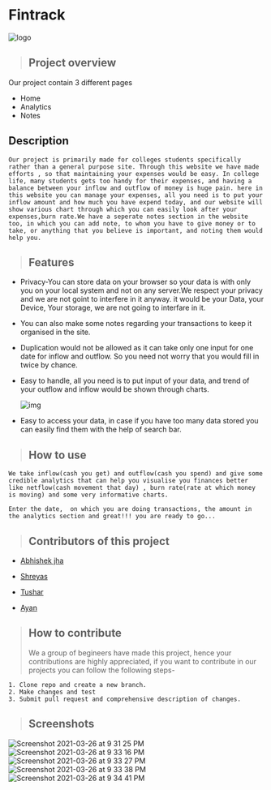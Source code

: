 # Fintrack

![logo](https://images.pexels.com/photos/187041/pexels-photo-187041.jpeg?auto=compress&cs=tinysrgb&dpr=1&w=500)

> ## Project overview

Our project contain 3 different pages

- Home
- Analytics
- Notes

## Description

```
Our project is primarily made for colleges students specifically rather than a general purpose site. Through this website we have made efforts , so that maintaining your expenses would be easy. In college life, many students gets too handy for their expenses, and having a balance between your inflow and outflow of money is huge pain. here in this website you can manage your expenses, all you need is to put your inflow amount and how much you have expend today, and our website will show various chart through which you can easily look after your expenses,burn rate.We have a seperate notes section in the website too, in which you can add note, to whom you have to give money or to take, or anything that you believe is important, and noting them would help you.
```

> ## Features

- Privacy-You can store data on your browser so your data is with only you on your local system and not on any server.We respect your privacy and we are not goint to interfere in it anyway. it would be your Data, your Device, Your storage, we are not going to interfare in it.

- You can also make some notes regarding your transactions to keep it organised in the site.
- Duplication would not be allowed as it can take only one input for one date for inflow and outflow. So you need not worry that you would fill in twice by chance.
- Easy to handle, all you need is to put input of your data, and trend of your outflow and inflow would be shown through charts.

  ![img](https://images.pexels.com/photos/6801647/pexels-photo-6801647.jpeg?auto=compress&cs=tinysrgb&dpr=1&w=500)

- Easy to access your data, in case if you have too many data stored you can easily find them with the help of search bar.

> ## How to use

```
We take inflow(cash you get) and outflow(cash you spend) and give some credible analytics that can help you visualise you finances better like netflow(cash movement that day) , burn rate(rate at which money is moving) and some very informative charts.

Enter the date,  on which you are doing transactions, the amount in the analytics section and great!!! you are ready to go...
```

> ## Contributors of this project

- [Abhishek jha](www.github.com/Abhi-shek-jha)

- [Shreyas](www.github.com/shreyas02)
- [Tushar](www.github.com/Tushar-KS)
- [Ayan](www.github.com/Ayan-16)

> ## How to contribute
>
> We a group of begineers have made this project, hence your contributions are highly appreciated, if you want to contribute in our projects you can follow the following steps-

```
1. Clone repo and create a new branch.
2. Make changes and test
3. Submit pull request and comprehensive description of changes.
```

> ## Screenshots
![Screenshot 2021-03-26 at 9 31 25 PM](https://user-images.githubusercontent.com/36041593/112660329-55690680-8e7b-11eb-84df-b91cc0c28781.png)
![Screenshot 2021-03-26 at 9 33 16 PM](https://user-images.githubusercontent.com/36041593/112660362-60239b80-8e7b-11eb-995f-e8baed7234fc.png)
![Screenshot 2021-03-26 at 9 33 27 PM](https://user-images.githubusercontent.com/36041593/112660393-67e34000-8e7b-11eb-9dba-2b2be64f4ddf.png)
![Screenshot 2021-03-26 at 9 33 38 PM](https://user-images.githubusercontent.com/36041593/112660420-703b7b00-8e7b-11eb-8540-09c744f05108.png)
![Screenshot 2021-03-26 at 9 34 41 PM](https://user-images.githubusercontent.com/36041593/112660468-7cbfd380-8e7b-11eb-8cde-b761dc6f9937.png)
